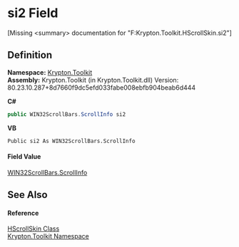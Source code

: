 # si2 Field


\[Missing &lt;summary&gt; documentation for "F:Krypton.Toolkit.HScrollSkin.si2"\]



## Definition
**Namespace:** <a href="79d2eac2-21f4-54ff-7552-b20c33c30600.md">Krypton.Toolkit</a>  
**Assembly:** Krypton.Toolkit (in Krypton.Toolkit.dll) Version: 80.23.10.287+8d7660f9dc5efd033fabe008ebfb904beab6d444

**C#**
``` C#
public WIN32ScrollBars.ScrollInfo si2
```
**VB**
``` VB
Public si2 As WIN32ScrollBars.ScrollInfo
```



#### Field Value
<a href="2ba7f49f-c466-9268-2daa-c284a5eba822.md">WIN32ScrollBars.ScrollInfo</a>

## See Also


#### Reference
<a href="ac03b8c3-1d4d-0a3f-48df-8f7189a1781a.md">HScrollSkin Class</a>  
<a href="79d2eac2-21f4-54ff-7552-b20c33c30600.md">Krypton.Toolkit Namespace</a>  
